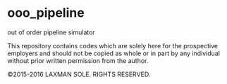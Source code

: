 # ooo_pipeline
out of order pipeline simulator 

This repository contains codes which are solely here for the prospective employers and should not be copied as whole or in 
part by any individual without prior written permission from the author.

©2015-2016 LAXMAN SOLE. RIGHTS RESERVED.
